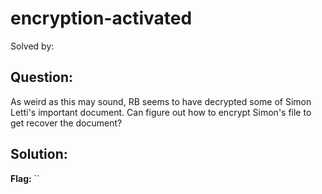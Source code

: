 # encryption-activated

Solved by: 

## Question:
As weird as this may sound, RB seems to have decrypted some of Simon Letti's important document. Can figure out how to encrypt Simon's file to get recover the document?


## Solution:


**Flag:** ``
